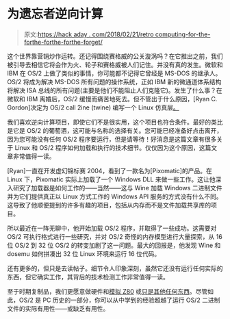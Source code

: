 # 为遗忘者逆向计算

> 原文:[https://hack aday . com/2018/02/21/retro computing-for-the-forthe-forthe-forthe-forget/](https://hackaday.com/2018/02/21/retrocomputing-for-the-forgotten/)

这个世界靠营销炒作运转。还记得围绕赛格威的公关漩涡吗？在它推出之前，我们被引导去相信它将会作为火、轮子和赛格威被人们记住。并没有真的发生。微软和 IBM 在 OS/2 上做了类似的事情，你可能都不记得它曾经是 MS-DOS 的继承人。OS/2 将成为解决 MS-DOS 所有问题的操作系统，正如 IBM 新的微通道体系结构将解决 ISA 总线的所有问题(主要是他们不能阻止人们克隆它)。发生了什么事？在微软和 IBM 离婚后，OS/2 缓慢而痛苦地死去。但不管出于什么原因，[Ryan C. Gordon]决定为 OS/2 call 2ine (twine) 编写一个 Linux 仿真层[。](https://www.patreon.com/posts/project-2ine-16513790)

我们喜欢逆向计算项目，即使它们不是很实用，这个项目也符合条件。最好的类比是它是 OS/2 的葡萄酒，这可能与名称的选择有关。您可能已经准备好点击离开，因为您可能没有任何 OS/2 程序要运行，但是请等待！好消息是这篇文章有很多关于 Linux 和 OS/2 程序如何加载和执行的技术细节。仅仅因为这个原因，这篇文章非常值得一读。

[Ryan]一直在开发虚幻锦标赛 2004，看到了一款名为[Pixomatic]的产品。在 Linux 下，Pixomatic 实际上加载了一个 Windows DLL 来做一些工作。这让他深入研究了加载器是如何工作的——当然——这与 Wine 加载 Windows 二进制文件并为它们提供真正以 Linux 方式工作的 Windows API 服务的方式没有什么不同。这导致了他顺便提到的许多有趣的项目，包括从内存而不是文件加载共享库的项目。

所以最近在一阵无聊中，他开始加载 OS/2 程序，并取得了一些成功。这需要对 OS/2 可执行格式进行一些研究，并对 OS/2 奇怪的内存模型进行大量探索，从 16 位 OS/2 到 32 位 OS/2 的转变加剧了这一问题。最大的回报是，他发现 Wine 和 dosemu 如何拼凑出 32 位 Linux 环境来运行 16 位代码。

还有更多的，但只是去读帖子。细节令人印象深刻，虽然它还没有运行任何实际的东西，但它确实工作，其背后的技术检测工作非常值得一读。

至于时期复制品，我们更愿意做硬件和[模拟 Z80](https://hackaday.com/2014/09/16/build-your-own-retrocomputer-with-modern-chips/) 或[只是其他任何东西](https://hackaday.com/2014/02/17/a-pick-and-mix-fpga-retrocomputer/)。尽管如此，OS/2 是 PC 历史的一部分，你可以从中学到的经验超越了运行 OS/2 二进制文件的实际有用性——或缺乏有用性。